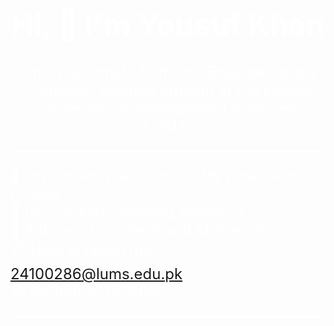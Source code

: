 <h1
  style="
    font-size: 3rem; 
    font-weight: 700; 
    color: #ffffff; 
    align-items: center; 
    justify-content: center; 
    display: flex; 
    font-family: 'Inter', sans-serif;"
>
  Hi, 👋 I'm Yousuf Khan
</h1>

<p
  style="
    text-align: center; 
    font-family: 'Inter', sans-serif;
    font-size: 1.5rem;
    color: #ffffff;
    margin-top: 1.5rem;
    margin-bottom: 1.5rem;"
>
  I'm a Passionate Software Engineer, and a Computer Science Student at the Lahore University of Management Sciences (LUMS).
</p>
<hr
  style="
    margin-top: 1.5rem; 
    margin-bottom: 1.5rem; 
    height: 2px;
    background-color: #ffffff;"
>

<ul
  style="
    list-style-type: none;  
    justify-content: space-around; 
    align-items: center; 
    padding: 0; 
    margin: 0;"
>
  <li
    style="
      font-size: 1.5rem; 
      font-family: 'Inter', sans-serif; 
      color: #ffffff;"
  >
    🔭 I’m currently working on My Final Year Project
  </li>
  <li
    style="
      font-size: 1.5rem; 
      font-family: 'Inter', sans-serif; 
      color: #ffffff;"
  >
    🌱 I’m currently learning socket.io
  </li>
  <!-- <li
    style="
      font-size: 1.5rem; 
      font-family: 'Inter', sans-serif; 
      color: #ffffff;"
  >
    👯 I’m looking to collaborate on 
  </li>
  <li
    style="
      font-size: 1.5rem; 
      font-family: 'Inter', sans-serif; 
      color: #ffffff;"
  >
    🤔 I’m looking for help with ...
  </li> -->
  <li
    style="
      font-size: 1.5rem; 
      font-family: 'Inter', sans-serif; 
      color: #ffffff;"
  >
    💬 Ask me about Tech and Mathematics
  </li>
  <li
    style="
      font-size: 1.5rem; 
      font-family: 'Inter', sans-serif; 
      color: #ffffff;"
  >
    📫 How to reach me: <a
      href="mailto:24100286@lums.edu.pk"
    >
      24100286@lums.edu.pk
    </a>
  </li>
  <li
    style="
      font-size: 1.5rem; 
      font-family: 'Inter', sans-serif; 
      color: #ffffff;"
  >
    😄 Pronouns: He/Him
  </li>
  <!-- <li
    style="
      font-size: 1.5rem; 
      font-family: 'Inter', sans-serif; 
      color: #ffffff;"
  >
    ⚡ Fun fact: ...
  </li> -->
</ul>
<hr
  style="
    margin-top: 1.5rem; 
    margin-bottom: 1.5rem; 
    height: 2px;
    background-color: #ffffff;"
>
<!-- <h2
  style="
    font-size: 2rem; 
    font-weight: 700; 
    color: #ffffff; 
    align-items: center; 
    justify-content: center; 
    display: flex; 
    font-family: 'Inter', sans-serif;"
>My Tech Stack</h2> -->

<!--
**Yousuf24100286/Yousuf24100286** is a ✨ _special_ ✨ repository because its `README.md` (this file) appears on your GitHub profile.

Here are some ideas to get you started:

- 🔭 I’m currently working on ...
- 🌱 I’m currently learning ...
- 👯 I’m looking to collaborate on ...
- 🤔 I’m looking for help with ...
- 💬 Ask me about ...
- 📫 How to reach me: ...
- 😄 Pronouns: ...
- ⚡ Fun fact: ...
-->
